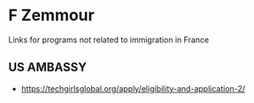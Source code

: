 # F Zemmour

Links for programs not related to immigration in France

## US AMBASSY

- https://techgirlsglobal.org/apply/eligibility-and-application-2/
